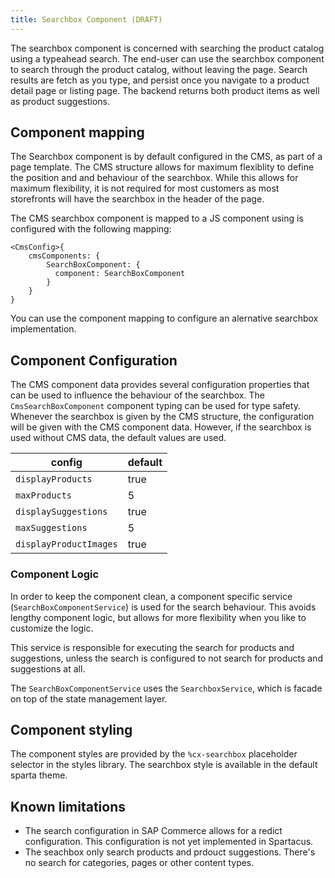 ```yaml
---
title: Searchbox Component (DRAFT)
---
```


The searchbox component is concerned with searching the product catalog using a typeahead search. The end-user can use the searchbox component to search through the product catalog, without leaving the page. Search results are fetch as you type, and persist once you navigate to a product detail page or listing page. 
The backend returns both product items as well as product suggestions. 

## Component mapping
The Searchbox component is by default configured in the CMS, as part of a page template. The CMS structure allows for maximum flexiblity to define the position and and behaviour of the searchbox. While this allows for maximum flexibility, it is not required for most customers as most storefronts will have the searchbox in the header of the page.

The CMS searchbox component is mapped to a JS component using is configured with the following mapping:

```
<CmsConfig>{
    cmsComponents: {
        SearchBoxComponent: {
          component: SearchBoxComponent
        }
    }
}
```

You can use the component mapping to configure an alernative searchbox implementation. 

## Component Configuration
The CMS component data provides several configuration properties that can be used to influence the behaviour of the searchbox. The `CmsSearchBoxComponent` component typing can be used for type safety. Whenever the searchbox is given by the CMS structure, the configuration will be given with the CMS component data. However, if the searchbox is used without CMS data, the default values are used. 

| config                 | default |
| ---------------------- | ------- |
| `displayProducts`      | true    |
| `maxProducts`          | 5       |
| `displaySuggestions`   | true    |
| `maxSuggestions`       | 5       |
| `displayProductImages` | true    |

### Component Logic
In order to keep the component clean, a component specific service (`SearchBoxComponentService`) is used for the search behaviour. This avoids lengthy component logic, but allows for more flexibility when you like to customize the logic. 

This service is responsible for executing the search for products and suggestions, unless the search is configured to not search for products and suggestions at all. 

The `SearchBoxComponentService` uses the `SearchboxService`, which is facade on top of the state management layer. 

## Component styling
The component styles are provided by the `%cx-searchbox` placeholder selector in the styles library. The searchbox style is available in the default sparta theme.

## Known limitations
- The search configuration in SAP Commerce allows for a redict configuration. This configuration is not yet implemented in Spartacus.
- The seachbox only search products and prdouct suggestions. There's no search for categories, pages or other content types. 
  